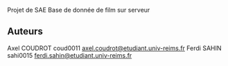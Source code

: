 Projet de SAE Base de donnée de film sur serveur 

## Auteurs
Axel COUDROT coud0011 axel.coudrot@etudiant.univ-reims.fr
Ferdi SAHIN sahi0015 ferdi.sahin@etudiant.univ-reims.fr

